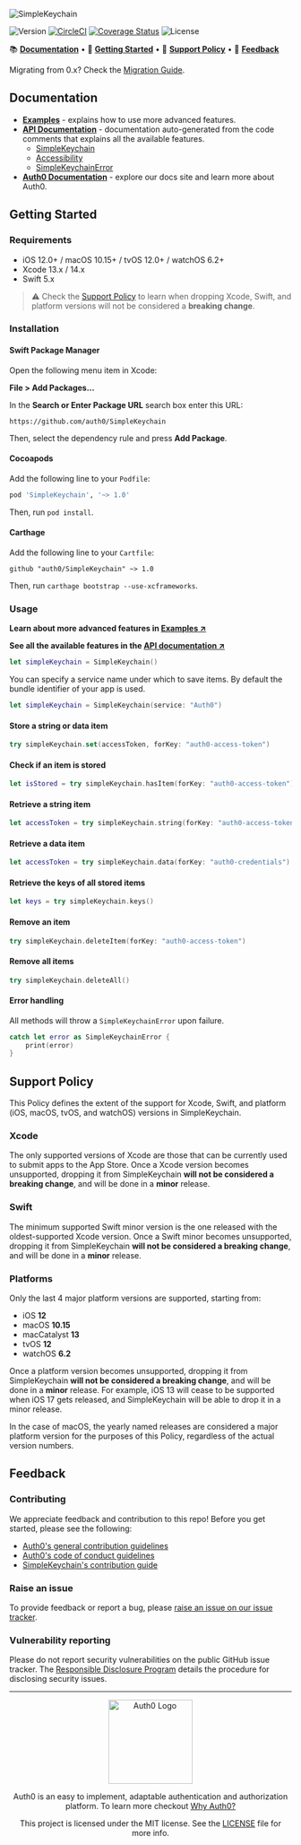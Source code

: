 ![SimpleKeychain](https://cdn.auth0.com/website/sdks/banners/simplekeychain-banner.png)

![Version](https://img.shields.io/cocoapods/v/SimpleKeychain.svg?style=flat)
[![CircleCI](https://img.shields.io/circleci/project/github/auth0/SimpleKeychain.svg?style=flat)](https://circleci.com/gh/auth0/SimpleKeychain/tree/master)
[![Coverage Status](https://img.shields.io/codecov/c/github/auth0/SimpleKeychain/master.svg?style=flat)](https://codecov.io/github/auth0/SimpleKeychain)
![License](https://img.shields.io/github/license/auth0/SimpleKeychain.svg?style=flat)

📚 [**Documentation**](#documentation) • 🚀 [**Getting Started**](#getting-started) • 📃 [**Support Policy**](#support-policy) • 💬 [**Feedback**](#feedback)

Migrating from 0.x? Check the [Migration Guide](V1_MIGRATION_GUIDE.md).

## Documentation

- [**Examples**](EXAMPLES.md) - explains how to use more advanced features.
- [**API Documentation**](https://auth0.github.io/SimpleKeychain/documentation/simplekeychain) - documentation auto-generated from the code comments that explains all the available features.
  + [SimpleKeychain](https://auth0.github.io/SimpleKeychain/documentation/simplekeychain/simplekeychain)
  + [Accessibility](https://auth0.github.io/SimpleKeychain/documentation/simplekeychain/accessibility)
  + [SimpleKeychainError](https://auth0.github.io/SimpleKeychain/documentation/simplekeychain/simplekeychainerror)
- [**Auth0 Documentation**](https://auth0.com/docs) - explore our docs site and learn more about Auth0.

## Getting Started

### Requirements

- iOS 12.0+ / macOS 10.15+ / tvOS 12.0+ / watchOS 6.2+
- Xcode 13.x / 14.x
- Swift 5.x

> ⚠️ Check the [Support Policy](#support-policy) to learn when dropping Xcode, Swift, and platform versions will not be considered a **breaking change**.

### Installation

#### Swift Package Manager

Open the following menu item in Xcode:

**File > Add Packages...**

In the **Search or Enter Package URL** search box enter this URL: 

```text
https://github.com/auth0/SimpleKeychain
```

Then, select the dependency rule and press **Add Package**.

#### Cocoapods

Add the following line to your `Podfile`:

```ruby
pod 'SimpleKeychain', '~> 1.0'
```

Then, run `pod install`.

#### Carthage

Add the following line to your `Cartfile`:

```text
github "auth0/SimpleKeychain" ~> 1.0
```

Then, run `carthage bootstrap --use-xcframeworks`.

### Usage

**Learn about more advanced features in [Examples ↗](EXAMPLES.md)**

**See all the available features in the [API documentation ↗](https://auth0.github.io/SimpleKeychain/documentation/simplekeychain)**

```swift
let simpleKeychain = SimpleKeychain()
```

You can specify a service name under which to save items. By default the bundle identifier of your app is used.

```swift
let simpleKeychain = SimpleKeychain(service: "Auth0")
```

#### Store a string or data item

```swift
try simpleKeychain.set(accessToken, forKey: "auth0-access-token")
```

#### Check if an item is stored

```swift
let isStored = try simpleKeychain.hasItem(forKey: "auth0-access-token")
```

#### Retrieve a string item

```swift
let accessToken = try simpleKeychain.string(forKey: "auth0-access-token")
```

#### Retrieve a data item

```swift
let accessToken = try simpleKeychain.data(forKey: "auth0-credentials")
```

#### Retrieve the keys of all stored items

```swift
let keys = try simpleKeychain.keys()
```

#### Remove an item

```swift
try simpleKeychain.deleteItem(forKey: "auth0-access-token")
```

#### Remove all items

```swift
try simpleKeychain.deleteAll()
```

#### Error handling

All methods will throw a `SimpleKeychainError` upon failure.

```swift
catch let error as SimpleKeychainError {
    print(error)
}
```

## Support Policy

This Policy defines the extent of the support for Xcode, Swift, and platform (iOS, macOS, tvOS, and watchOS) versions in SimpleKeychain.

### Xcode

The only supported versions of Xcode are those that can be currently used to submit apps to the App Store. Once a Xcode version becomes unsupported, dropping it from SimpleKeychain **will not be considered a breaking change**, and will be done in a **minor** release.

### Swift

The minimum supported Swift minor version is the one released with the oldest-supported Xcode version. Once a Swift minor becomes unsupported, dropping it from SimpleKeychain **will not be considered a breaking change**, and will be done in a **minor** release.

### Platforms

Only the last 4 major platform versions are supported, starting from:

- iOS **12**
- macOS **10.15**
- macCatalyst **13**
- tvOS **12**
- watchOS **6.2**

Once a platform version becomes unsupported, dropping it from SimpleKeychain **will not be considered a breaking change**, and will be done in a **minor** release. For example, iOS 13 will cease to be supported when iOS 17 gets released, and SimpleKeychain will be able to drop it in a minor release.

In the case of macOS, the yearly named releases are considered a major platform version for the purposes of this Policy, regardless of the actual version numbers.

## Feedback

### Contributing

We appreciate feedback and contribution to this repo! Before you get started, please see the following:

- [Auth0's general contribution guidelines](https://github.com/auth0/open-source-template/blob/master/GENERAL-CONTRIBUTING.md)
- [Auth0's code of conduct guidelines](https://github.com/auth0/open-source-template/blob/master/CODE-OF-CONDUCT.md)
- [SimpleKeychain's contribution guide](CONTRIBUTING.md)

### Raise an issue

To provide feedback or report a bug, please [raise an issue on our issue tracker](https://github.com/auth0/SimpleKeychain/issues).

### Vulnerability reporting

Please do not report security vulnerabilities on the public GitHub issue tracker. The [Responsible Disclosure Program](https://auth0.com/responsible-disclosure-policy) details the procedure for disclosing security issues.

---

<p align="center">
  <picture>
    <source media="(prefers-color-scheme: light)" srcset="https://cdn.auth0.com/website/sdks/logos/auth0_light_mode.png" width="150">
    <source media="(prefers-color-scheme: dark)" srcset="https://cdn.auth0.com/website/sdks/logos/auth0_dark_mode.png" width="150">
    <img alt="Auth0 Logo" src="https://cdn.auth0.com/website/sdks/logos/auth0_light_mode.png" width="150">
  </picture>
</p>

<p align="center">Auth0 is an easy to implement, adaptable authentication and authorization platform. To learn more checkout <a href="https://auth0.com/why-auth0">Why Auth0?</a></p>

<p align="center">This project is licensed under the MIT license. See the <a href="./LICENSE"> LICENSE</a> file for more info.</p>
